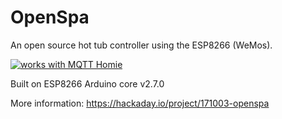 # OpenSpa
An open source hot tub controller using the ESP8266 (WeMos).

[![works with MQTT Homie](https://homieiot.github.io/img/works-with-homie.svg "works with MQTT Homie")](https://homieiot.github.io/)

Built on ESP8266 Arduino core v2.7.0

More information: https://hackaday.io/project/171003-openspa
